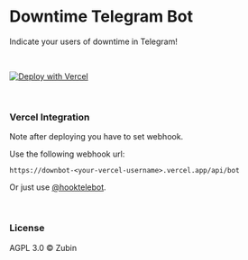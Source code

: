 # Downtime Telegram Bot

Indicate your users of downtime in Telegram!

<br>

[![Deploy with Vercel](https://vercel.com/button)](https://vercel.com/new/clone?repository-url=https%3A%2F%2Fgithub.com%2Flosparviero%2Fdowni%2Ftree%2Fvercel&env=BOT_TOKEN&project-name=downbot&repository-name=downbot)

<br>

### Vercel Integration

Note after deploying you have to set webhook.

Use the following webhook url:

```url
https://downbot-<your-vercel-username>.vercel.app/api/bot
```

Or just use [@hooktelebot](https://hooktelebot.t.me).

<br>

### License

AGPL 3.0 ©️ Zubin

